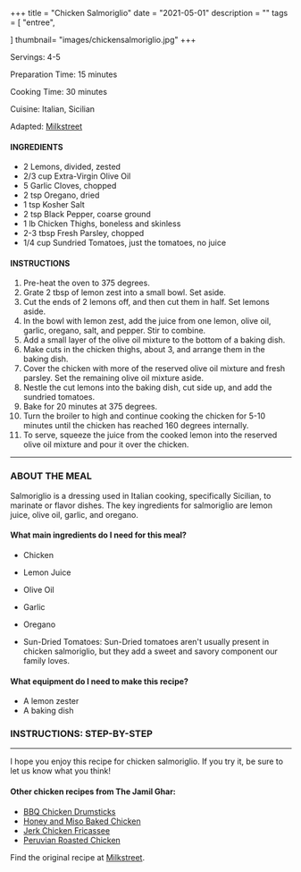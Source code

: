 +++
title = "Chicken Salmoriglio"
date = "2021-05-01"
description = ""
tags = [
    "entree",
   
]
thumbnail= "images/chickensalmoriglio.jpg"
+++

Servings: 4-5 <!--more-->

Preparation Time: 15 minutes

Cooking Time: 30 minutes 

Cuisine: Italian, Sicilian 

Adapted: [Milkstreet](https://www.177milkstreet.com/recipes/chicken-salmoriglio-tn-med)

#### INGREDIENTS 

* 2 Lemons, divided, zested 
* 2/3 cup Extra-Virgin Olive Oil
* 5 Garlic Cloves, chopped
* 2 tsp Oregano, dried 
* 1 tsp Kosher Salt 
* 2 tsp Black Pepper, coarse ground
* 1 lb Chicken Thighs, boneless and skinless
* 2-3 tbsp Fresh Parsley, chopped  
* 1/4 cup Sundried Tomatoes, just the tomatoes, no juice 

#### INSTRUCTIONS

1. Pre-heat the oven to 375 degrees. 
2. Grate 2 tbsp of lemon zest into a small bowl. Set aside. 
3. Cut the ends of 2 lemons off, and then cut them in half. Set lemons aside. 
4. In the bowl with lemon zest, add the juice from one lemon, olive oil, garlic, oregano, salt, and pepper. Stir to combine. 
5. Add a small layer of the olive oil mixture to the bottom of a baking dish. 
6. Make cuts in the chicken thighs, about 3, and arrange them in the baking dish. 
7. Cover the chicken with more of the reserved olive oil mixture and fresh parsley. Set the remaining olive oil mixture aside.
8. Nestle the cut lemons into the baking dish, cut side up, and add the sundried tomatoes. 
9. Bake for 20 minutes at 375 degrees. 
10. Turn the broiler to high and continue cooking the chicken for 5-10 minutes until the chicken has reached 160 degrees internally. 
11. To serve, squeeze the juice from the cooked lemon into the reserved olive oil mixture and pour it over the chicken.  

----

### ABOUT THE MEAL

Salmoriglio is a dressing used in Italian cooking, specifically Sicilian, to marinate or flavor dishes. The key ingredients for salmoriglio are lemon juice, olive oil, garlic, and oregano.

#### What main ingredients do I need for this meal?

* Chicken

* Lemon Juice

* Olive Oil 

* Garlic

* Oregano

* Sun-Dried Tomatoes: Sun-Dried tomatoes aren't usually present in chicken salmoriglio, but they add a sweet and savory component our family loves.

#### What equipment do I need to make this recipe?

* A lemon zester 
* A baking dish 


### INSTRUCTIONS: STEP-BY-STEP 

--- 

I hope you enjoy this recipe for chicken salmoriglio. If you try it, be sure to let us know what you think!

#### Other chicken recipes from The Jamil Ghar:

* [BBQ Chicken Drumsticks](https://www.jamilghar.com/recipe/bbq_chicken_drumsticks/)
* [Honey and Miso Baked Chicken](https://www.jamilghar.com/recipe/honey_baked_drumsticks/)
* [Jerk Chicken Fricassee](https://www.jamilghar.com/recipe/jerk_chicken_fricassee/)
* [Peruvian Roasted Chicken](https://www.jamilghar.com/recipe/peruvian_chicken/)

Find the original recipe at [Milkstreet](https://www.177milkstreet.com/recipes/chicken-salmoriglio-tn-med).
